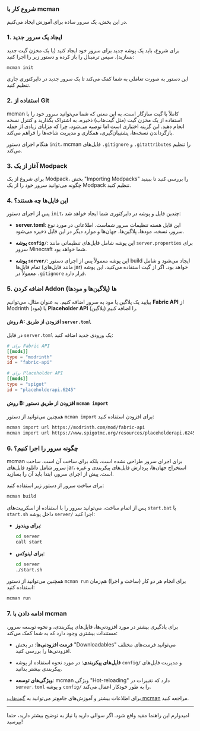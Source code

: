 
### شروع کار با mcman

در این بخش، یک سرور ساده برای آموزش ایجاد می‌کنیم.

### 1. **ایجاد یک سرور جدید**

برای شروع، باید یک پوشه جدید برای سرور خود ایجاد کنید (یا یک مخزن گیت جدید بسازید). سپس ترمینال را باز کرده و دستور زیر را اجرا کنید:

```bash
mcman init
```

این دستور به صورت تعاملی به شما کمک می‌کند تا یک سرور جدید در دایرکتوری جاری تنظیم کنید.

### 2. **استفاده از Git**

mcman کاملاً با گیت سازگار است، به این معنی که شما می‌توانید سرور خود را با استفاده از یک مخزن گیت (مثل گیت‌هاب) ذخیره، به اشتراک بگذارید و کنترل نسخه انجام دهید. این گزینه اختیاری است اما توصیه می‌شود، چرا که مزایای زیادی از جمله بازگرداندن نسخه‌ها، پشتیبان‌گیری، همکاری و مدیریت شاخه‌ها را فراهم می‌کند.

هنگام اجرای دستور `init`، mcman فایل‌های `.gitignore` و `.gitattributes` را تنظیم می‌کند.

### 3. **آغاز از یک Modpack**

برای شروع از یک Modpack، بخش "Importing Modpacks" را بررسی کنید تا ببینید چگونه می‌توانید سرور خود را از یک Modpack تنظیم کنید.

### 4. **این فایل‌ها چه هستند؟**

پس از اجرای دستور `init`، چندین فایل و پوشه در دایرکتوری شما ایجاد خواهد شد:

- **server.toml**: این فایل هسته تنظیمات سرور شماست. اطلاعاتی در مورد نوع سرور، نسخه، مودها، پلاگین‌ها، جهان‌ها و موارد دیگر در این فایل ذخیره می‌شود.
  
- **پوشه `config/`**: این پوشه شامل فایل‌های تنظیماتی مانند `server.properties` برای سرور Minecraft شما خواهد بود.

- **پوشه `server/`**: این پوشه معمولاً پس از اجرای دستور build ایجاد می‌شود و شامل تمام فایل‌ها (مانند فایل‌های jar) خواهد بود. اگر از گیت استفاده می‌کنید، این پوشه معمولاً در `.gitignore` قرار دارد.

### 5. **اضافه کردن Addon ها (پلاگین‌ها و مودها)**

بیایید یک پلاگین یا مود به سرور اضافه کنیم. به عنوان مثال، می‌توانیم **Fabric API** از Modrinth (مود) یا **Placeholder API** (پلاگین) را اضافه کنیم.

#### روش A: افزودن از طریق `server.toml`

در فایل `server.toml` یک ورودی جدید اضافه کنید:

```toml
# برای Fabric API
[[mods]]
type = "modrinth"
id = "fabric-api"

# برای Placeholder API
[[mods]]
type = "spigot"
id = "placeholderapi.6245"
```

#### روش B: افزودن از طریق دستور `mcman import`

همچنین می‌توانید از دستور `mcman import` برای افزودن استفاده کنید:

```bash
mcman import url https://modrinth.com/mod/fabric-api
mcman import url https://www.spigotmc.org/resources/placeholderapi.6245/
```

### 6. **چگونه سرور را اجرا کنیم؟**

mcman برای اجرای سرور طراحی نشده است، بلکه برای ساخت آن است. ساخت سرور شامل دانلود فایل‌های jar، استخراج جهان‌ها، پردازش فایل‌های پیکربندی و غیره است. پیش از اجرای سرور، ابتدا باید آن را بسازید.

برای ساخت سرور از دستور زیر استفاده کنید:

```bash
mcman build
```

پس از اتمام ساخت، می‌توانید سرور را با استفاده از اسکریپت‌های `start.bat` یا `start.sh` داخل پوشه `server/` اجرا کنید:

- **برای ویندوز**:
  ```bash
  cd server
  call start
  ```

- **برای لینوکس**:
  ```bash
  cd server
  ./start.sh
  ```

همچنین می‌توانید از دستور `mcman run` برای انجام هر دو کار (ساخت و اجرا) هم‌زمان استفاده کنید:

```bash
mcman run
```

### 7. **ادامه دادن با mcman**

برای یادگیری بیشتر در مورد افزودنی‌ها، فایل‌های پیکربندی، و نحوه توسعه سرور، مستندات بیشتری وجود دارد که به شما کمک می‌کند:

- **فرمت افزودنی‌ها**: در بخش "Downloadables" می‌توانید فرمت‌های مختلف افزودنی‌ها را بررسی کنید.
  
- **فایل‌های پیکربندی**: در مورد نحوه استفاده از پوشه `config/` و مدیریت فایل‌های پیکربندی بیشتر بدانید.
  
- **ویژگی‌های توسعه**: mcman ویژگی "Hot-reloading" دارد که تغییرات در `server.toml` و پوشه `config/` را به طور خودکار اعمال می‌کند.

برای اطلاعات بیشتر و آموزش‌های جامع‌تر می‌توانید به [گیت‌هاب mcman](https://github.com/ParadigmMC/mcman) مراجعه کنید.

--- 

امیدوارم این راهنما مفید واقع شود. اگر سوالی دارید یا نیاز به توضیح بیشتر دارید، حتما بپرسید!